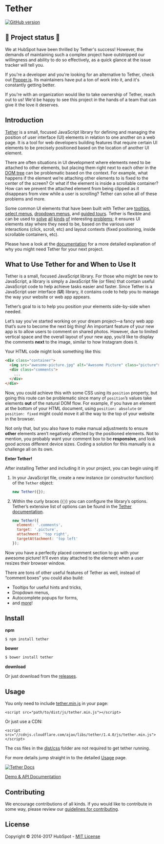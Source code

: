 # Tether

[![GitHub
version](https://badge.fury.io/gh/HubSpot%2Ftether.svg)](http://badge.fury.io/gh/HubSpot%2Ftether)

## :rotating_light: Project status :rotating_light:

We at HubSpot have been thrilled by Tether's success! However, the demands of maintaining such a complex project have outstripped our willingness and ability to do so effectively, as a quick glance at the issue tracker will tell you.

If you're a developer and you're looking for an alternative to Tether, check out [Popper.js](https://popper.js.org/). Its maintainers have put a ton of work into it, and it's constantly getting better.

If you're with an organization would like to take ownership of Tether, reach out to us! We'd be happy to see this project in the hands of a team that can give it the love it deserves.

## Introduction

[Tether](http://github.hubspot.com/tether/) is a small, focused JavaScript library for defining and managing the position of user interface (UI) elements in relation to one another on a web page. It is a tool for web developers building features that require certain UI elements to be precisely positioned based on the location of another UI element.

There are often situations in UI development where elements need to be attached to other elements, but placing them right next to each other in the [DOM tree](https://en.wikipedia.org/wiki/Document_Object_Model) can be problematic based on the context. For example, what happens if the element we’re attaching other elements to is fixed to the center of the screen? Or what if the element is inside a scrollable container? How can we prevent the attached element from being clipped as it disappears from view while a user is scrolling? Tether can solve all of these problems and more.

Some common UI elements that have been built with Tether are [tooltips](http://github.hubspot.com/tooltip/docs/welcome), [select menus](http://github.hubspot.com/select/docs/welcome), [dropdown menus](http://github.hubspot.com/drop/docs/welcome), and [guided tours](http://github.hubspot.com/shepherd/docs/welcome). Tether is flexible and can be used to [solve](http://github.hubspot.com/tether/examples/out-of-bounds/) [all](http://github.hubspot.com/tether/examples/content-visible) [kinds](http://github.hubspot.com/tether/examples/element-scroll) [of](http://github.hubspot.com/tether/examples/enable-disable) interesting [problems](http://github.hubspot.com/tether/examples/viewport); it ensures UI elements stay where they need to be, based on the various user interactions (click, scroll, etc) and layout contexts (fixed positioning, inside scrollable containers, etc).

Please have a look at the [documentation](http://github.hubspot.com/tether/) for a more detailed explanation of why you might need Tether for your next project.

## What to Use Tether for and When to Use It

Tether is a small, focused JavaScript library. For those who might be new to JavaScript, a library is simply a JavaScript file (or files) that contain useful JavaScript code to help achieve tasks easier and faster. Since Tether is a JavaScript user interface (**UI**) library, it contains code to help you to manage the way your website or web app appears.

Tether’s goal to is to help you position your elements side-by-side when needed.

Let’s say you’ve started working on your dream project&mdash;a fancy web app that’s sure to become the next big thing! An important feature of your new app is to allow users to comment on shared photos. However, due to limited vertical space and the overall layout of your new app, you’d like to display the comments **next** to the image, similar to how Instagram does it.

Your HTML code might look something like this:

```html
<div class="container">
  <img src="awesome-picture.jpg" alt="Awesome Picture" class="picture">
  <div class="comments">
    ...
  </div>
</div>
```

Now, you could achieve this with some CSS using its `position` property, but going this route can be problematic since many of `position`’s values take elements **out** of the natural DOM flow. For example, if you have an element at the bottom of your HTML document, using `position: absolute` or `position: fixed` might could move it all the way to the top of your website in the browser.

Not only that, but you also have to make manual adjustments to ensure **other** elements aren’t negatively affected by the positioned elements. Not to mention, you probably want your comment box to be **responsive**, and look good across different device sizes. Coding a solution for this manually is a challenge all on its own.

**Enter Tether!**

After installing Tether and including it in your project, you can begin using it!

1. In your JavaScript file, create a new instance (or constructor function) of the `Tether` object:

    ```javascript
    new Tether({});
    ```

2. Within the curly braces (`{}`) you can configure the library’s options. Tether’s extensive list of options can be found in the [Tether documentation](http://github.hubspot.com/tether/).

    ```javascript
    new Tether({
      element: '.comments',
      target: '.picture',
      attachment: 'top right',
      targetAttachment: 'top left'
    });
    ```

Now you have a perfectly placed comment section to go with your awesome picture! It’ll even stay attached to the element when a user resizes their browser window.

There are tons of other useful features of Tether as well, instead of “comment boxes” you could also build:

* Tooltips for useful hints and tricks,
* Dropdown menus,
* Autocomplete popups for forms,
* and [more](http://github.hubspot.com/tether/examples/list_of_examples/)!

## Install

__npm__
```sh
$ npm install tether
```

__bower__
```sh
$ bower install tether
```

__download__

Or just download from the [releases](https://github.com/HubSpot/tether/releases).

## Usage
You only need to include [tether.min.js](https://github.com/HubSpot/tether/blob/master/dist/js/tether.min.js) in your page:
```
<script src="path/to/dist/js/tether.min.js"></script>
```
Or just use a CDN:
```
<script src="//cdnjs.cloudflare.com/ajax/libs/tether/1.4.0/js/tether.min.js"></script>
```

The css files in the [dist/css](https://github.com/HubSpot/tether/tree/master/dist/css) folder are not required to get tether running.

For more details jump straight in to the detailed [Usage](http://github.hubspot.com/tether/#usage) page.

[![Tether Docs](http://i.imgur.com/YCx8cLr.png)](http://github.hubspot.com/tether/#usage)

[Demo & API Documentation](http://github.hubspot.com/tether/)

## Contributing

We encourage contributions of all kinds. If you would like to contribute in some way, please review our [guidelines for contributing](CONTRIBUTING.md).

## License
Copyright &copy; 2014-2017 HubSpot - [MIT License](LICENSE)

